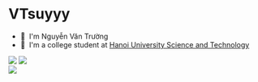 # VTsuyyy
* 🌱 &nbsp;I'm Nguyễn Văn Trường
* 🏫 &nbsp;I'm a college student at [Hanoi University Science and Technology](https://www.hust.edu.vn/web/vi/home)
 <p align="center">
  <div>
   <img src="https://github-readme-stats.vercel.app/api?username=VTsuyyy&theme=tokyonight&show_icons=true" />
   <img src="https://github-readme-stats.vercel.app/api/top-langs/?username=anuraghazra&hide_progress=true" />
  <div/> 
   <img src="http://github-readme-streak-stats.herokuapp.com?user=VTsuyyy"/>
</p>
